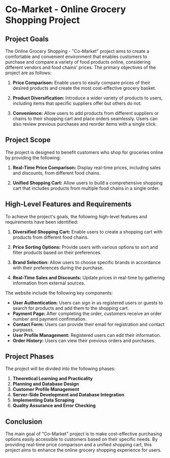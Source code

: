 # Co-Market - Online Grocery Shopping Project

## Project Goals
The Online Grocery Shopping - "Co-Market" project aims to create a comfortable and convenient environment that enables customers to purchase and compare a variety of food products online, considering different vendors and food chains' prices. The primary objectives of the project are as follows:

1. **Price Comparison:** Enable users to easily compare prices of their desired products and create the most cost-effective grocery basket.

2. **Product Diversification:** Introduce a wider variety of products to users, including items that specific suppliers offer but others do not.

3. **Convenience:** Allow users to add products from different suppliers or chains to their shopping cart and place orders seamlessly. Users can also review previous purchases and reorder items with a single click.

## Project Scope
The project is designed to benefit customers who shop for groceries online by providing the following:

1. **Real-Time Price Comparison:** Display real-time prices, including sales and discounts, from different food chains.

2. **Unified Shopping Cart:** Allow users to build a comprehensive shopping cart that includes products from multiple food chains in a single order.

## High-Level Features and Requirements
To achieve the project's goals, the following high-level features and requirements have been identified:

1. **Diversified Shopping Cart:** Enable users to create a shopping cart with products from different food chains.

2. **Price Sorting Options:** Provide users with various options to sort and filter products based on their preferences.

3. **Brand Selection:** Allow users to choose specific brands in accordance with their preferences during the purchase.

4. **Real-Time Sales and Discounts:** Update prices in real-time by gathering information from external sources.

The website include the following key components:

- **User Authentication:** Users can sign in as registered users or guests to search for products and add them to the shopping cart.
- **Payment Page:** After completing the order, customers receive an order number and payment confirmation.
- **Contact Form:** Users can provide their email for registration and contact purposes.
- **User Profile Management:** Registered users can edit their information.
- **Order History:** Users can view their previous orders and purchases.

## Project Phases
The project will be divided into the following phases:

1. **Theoretical Learning and Practicality**
2. **Planning and Database Design**
3. **Customer Profile Management**
4. **Server-Side Development and Database Integration**
5. **Implementing Data Scraping**
6. **Quality Assurance and Error Checking**

## Conclusion
The main goal of "Co-Market" project is to make cost-effective purchasing options easily accessible to customers based on their specific needs. By providing real-time price comparison and a unified shopping cart, this project aims to enhance the online grocery shopping experience for users.


